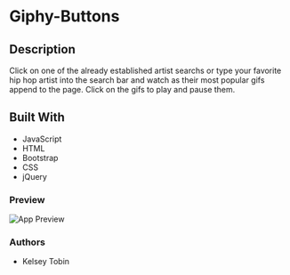 # Giphy-Buttons

## Description
Click on one of the already established artist searchs or type your favorite hip hop artist into the search bar and watch as their most popular gifs append to the page. Click on the gifs to play and pause them. 

## Built With

* JavaScript
* HTML
* Bootstrap
* CSS 
* jQuery

### Preview
![App Preview](/assets/images/gif.PNG)

### Authors
* Kelsey Tobin
